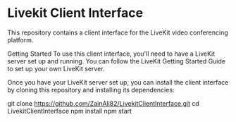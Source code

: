 # Livekit Client Interface
This repository contains a client interface for the LiveKit video conferencing platform. 

Getting Started
To use this client interface, you'll need to have a LiveKit server set up and running. You can follow the LiveKit Getting Started Guide to set up your own LiveKit server.

Once you have your LiveKit server set up, you can install the client interface by cloning this repository and installing its dependencies:

git clone https://github.com/ZainAli82/LivekitClientInterface.git
cd LivekitClientInterface
npm install
npm start
